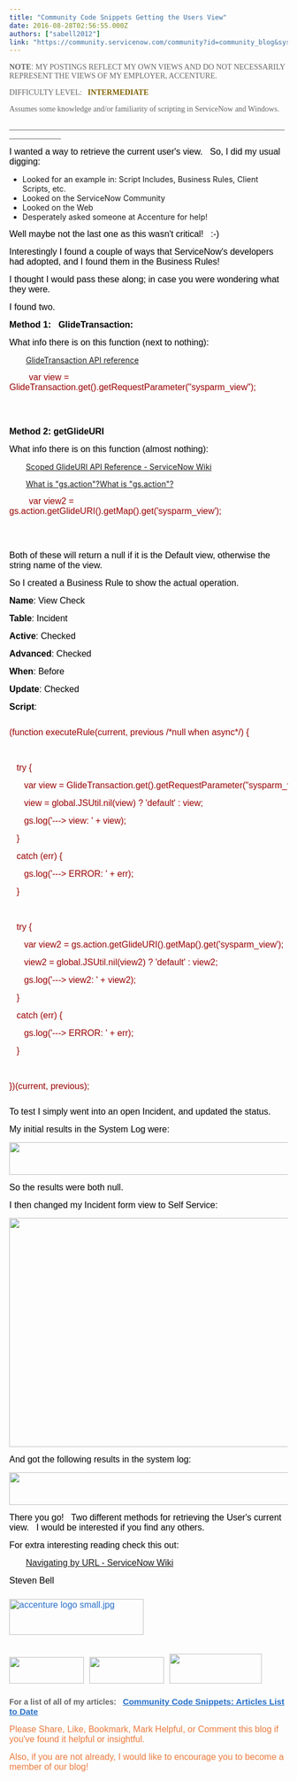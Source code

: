 ```yaml
---
title: "Community Code Snippets Getting the Users View"
date: 2016-08-28T02:56:55.000Z
authors: ["sabell2012"]
link: "https://community.servicenow.com/community?id=community_blog&sys_id=99bcaa25dbd0dbc01dcaf3231f9619a2"
---
```

<p dir="ltr" style="font-family: arial, sans-serif; color: #666666;"><span style="font-weight: bold; font-style: inherit; font-family: 'Times New Roman';">NOTE</span><span style="font-weight: inherit; font-style: inherit; font-family: Arial;">: </span><span style="font-weight: inherit; font-style: inherit; font-family: 'Times New Roman';">MY POSTINGS REFLECT MY OWN VIEWS AND DO NOT NECESSARILY REPRESENT THE VIEWS OF MY EMPLOYER, ACCENTURE.</span></p><p dir="ltr"></p><p dir="ltr" style="font-family: arial, sans-serif; color: #666666;"><span style="font-weight: inherit; font-style: inherit; font-family: 'Times New Roman';"><span style="font-weight: inherit; font-style: inherit;">DIFFICULTY LEVEL:   </span><span style="font-weight: bold; font-style: inherit; color: #7f6000;">INTERMEDIATE</span></span></p><p dir="ltr" style="font-family: arial, sans-serif; color: #666666;"><span style="font-weight: inherit; font-style: inherit; font-family: 'Times New Roman';">Assumes some knowledge and/or familiarity of scripting in ServiceNow and Windows.</span></p><p dir="ltr" style="font-family: arial, sans-serif; color: #666666;"><span style="font-weight: inherit; font-style: inherit; font-family: Arial;">____________________________________________________________________________</span></p><p dir="ltr"></p><p dir="ltr"><span style="font-size: 16px; font-family: Arial; color: #000000;">I wanted a way to retrieve the current user's view.   So, I did my usual digging:</span></p><p></p><ul><li><span dir="ltr">Looked for an example in: Script Includes, Business Rules, Client Scripts, etc.</span></li><li><span dir="ltr">Looked on the ServiceNow Community</span></li><li><span dir="ltr">Looked on the Web</span></li><li><span dir="ltr">Desperately asked someone at Accenture for help!</span></li></ul><p></p><p dir="ltr"><span style="font-size: 16px; font-family: Arial; color: #000000;">Well maybe not the last one as this wasn't critical!   :-) </span></p><p></p><p dir="ltr"><span style="font-size: 16px; font-family: Arial; color: #000000;">Interestingly I found a couple of ways that ServiceNow's developers had adopted, and I found them in the Business Rules!</span></p><p></p><p dir="ltr"><span style="font-size: 16px; font-family: Arial; color: #000000;">I thought I would pass these along; in case you were wondering what they were.</span></p><p></p><p dir="ltr"><span style="font-size: 16px; font-family: Arial; color: #000000;">I found two.</span></p><p></p><p dir="ltr"><span style="font-size: 16px; font-family: Arial; color: #000000; font-weight: bold;">Method 1:   GlideTransaction:</span></p><p></p><p dir="ltr"><span style="font-size: 16px; font-family: Arial; color: #000000;">What info there is on this function (next to nothing): </span></p><p dir="ltr" style="padding-left: 30px;"><a title="GlideTransaction API reference" __default_attr="194198" __jive_macro_name="thread" class="jive_macro_thread jive_macro" data-orig-content="GlideTransaction API reference" data-renderedposition="548.984375_38_217_16" href="/community?id=community_question&sys_id=f17f3ea9db58dbc01dcaf3231f961999">GlideTransaction API reference</a></p><p></p><p dir="ltr"><span style="font-size: 16px; font-family: Arial; color: #980000;">         var view = GlideTransaction.get().getRequestParameter("sysparm_view");</span></p><p><span><span><br/><br/></span></span></p><p dir="ltr"><span style="font-size: 16px; font-family: Arial; color: #000000; font-weight: bold;">Method 2: getGlideURI</span></p><p></p><p dir="ltr"><span style="font-size: 16px; font-family: Arial; color: #000000;">What info there is on this function (almost nothing): </span></p><p dir="ltr" style="padding-left: 30px;"><a href="http://wiki.servicenow.com/index.php?title=Scoped_GlideURI_API_Reference" title="http://wiki.servicenow.com/index.php?title=Scoped_GlideURI_API_Reference">Scoped GlideURI API Reference - ServiceNow Wiki</a></p><p dir="ltr" style="padding-left: 30px;"><a title="" _jive_internal="true" href="/community?id=community_question&sys_id=bca50feddbd8dbc01dcaf3231f961935">What is "gs.action"?</a><a title="What is "gs.action"?" __default_attr="155845" __jive_macro_name="thread" class="jive_macro_thread jive_macro" data-orig-content="What is &quot;gs.action&quot;?" data-renderedposition="746.984375_38_145_16" href="/community?id=community_question&sys_id=bca50feddbd8dbc01dcaf3231f961935">What is "gs.action"?</a></p><p></p><p dir="ltr"><span style="font-size: 16px; font-family: Arial; color: #980000;">         var view2 = gs.action.getGlideURI().getMap().get('sysparm_view');</span></p><p><span><span><br/><br/></span></span></p><p dir="ltr"><span style="font-size: 16px; font-family: Arial; color: #000000;">Both of these will return a null if it is the Default view, otherwise the string name of the view.</span></p><p></p><p dir="ltr"><span style="font-size: 16px; font-family: Arial; color: #000000;">So I created a Business Rule to show the actual operation.</span></p><p></p><p dir="ltr"><span style="font-size: 16px; font-family: Arial; color: #000000; font-weight: bold;">Name</span><span style="font-size: 16px; font-family: Arial; color: #000000;">: View Check</span></p><p dir="ltr"><span style="font-size: 16px; font-family: Arial; color: #000000; font-weight: bold;">Table</span><span style="font-size: 16px; font-family: Arial; color: #000000;">: Incident</span></p><p dir="ltr"><span style="font-size: 16px; font-family: Arial; color: #000000; font-weight: bold;">Active</span><span style="font-size: 16px; font-family: Arial; color: #000000;">: Checked</span></p><p dir="ltr"><span style="font-size: 16px; font-family: Arial; color: #000000; font-weight: bold;">Advanced</span><span style="font-size: 16px; font-family: Arial; color: #000000;">: Checked</span></p><p dir="ltr"><span style="font-size: 16px; font-family: Arial; color: #000000; font-weight: bold;">When</span><span style="font-size: 16px; font-family: Arial; color: #000000;">: Before</span></p><p dir="ltr"><span style="font-size: 16px; font-family: Arial; color: #000000; font-weight: bold;">Update</span><span style="font-size: 16px; font-family: Arial; color: #000000;">: Checked</span></p><p dir="ltr"><span style="font-size: 16px; font-family: Arial; color: #000000; font-weight: bold;">Script</span><span style="font-size: 16px; font-family: Arial; color: #000000;">:</span></p><p dir="ltr"></p><pre __default_attr="javascript" __jive_macro_name="code" class="jive_macro_code _jivemacro_uid_14723337470118809 jive_text_macro" data-renderedposition="1131.984375_8_1192_352" jivemacro_uid="_14723337470118809"><p></p><p dir="ltr"><span style="font-size: 16px; font-family: Arial; color: #980000;">(function executeRule(current, previous /*null when async*/) {</span></p><p dir="ltr"><span style="font-size: 16px; font-family: Arial; color: #980000;">   </span></p><p dir="ltr"><span style="font-size: 16px; font-family: Arial; color: #980000;">   </span><span style="font-size: 16px; font-family: Arial; color: #980000;">try {</span></p><p dir="ltr"><span style="font-size: 16px; font-family: Arial; color: #980000;">   </span><span style="font-size: 16px; font-family: Arial; color: #980000;">   </span><span style="font-size: 16px; font-family: Arial; color: #980000;">var view = GlideTransaction.get().getRequestParameter("sysparm_view");</span></p><p dir="ltr"><span style="font-size: 16px; font-family: Arial; color: #980000;">   </span><span style="font-size: 16px; font-family: Arial; color: #980000;">   </span><span style="font-size: 16px; font-family: Arial; color: #980000;">view = global.JSUtil.nil(view) ? 'default' : view;</span></p><p dir="ltr"><span style="font-size: 16px; font-family: Arial; color: #980000;">   </span><span style="font-size: 16px; font-family: Arial; color: #980000;">   </span><span style="font-size: 16px; font-family: Arial; color: #980000;">gs.log('---&gt; view: ' + view);</span></p><p dir="ltr"><span style="font-size: 16px; font-family: Arial; color: #980000;">   </span><span style="font-size: 16px; font-family: Arial; color: #980000;">}</span></p><p dir="ltr"><span style="font-size: 16px; font-family: Arial; color: #980000;">   </span><span style="font-size: 16px; font-family: Arial; color: #980000;">catch (err) {</span></p><p dir="ltr"><span style="font-size: 16px; font-family: Arial; color: #980000;">   </span><span style="font-size: 16px; font-family: Arial; color: #980000;">   </span><span style="font-size: 16px; font-family: Arial; color: #980000;">gs.log('---&gt; ERROR: ' + err);</span></p><p dir="ltr"><span style="font-size: 16px; font-family: Arial; color: #980000;">   </span><span style="font-size: 16px; font-family: Arial; color: #980000;">}</span></p><p dir="ltr"><span style="font-size: 16px; font-family: Arial; color: #980000;">   </span></p><p dir="ltr"><span style="font-size: 16px; font-family: Arial; color: #980000;">   </span><span style="font-size: 16px; font-family: Arial; color: #980000;">try {</span></p><p dir="ltr"><span style="font-size: 16px; font-family: Arial; color: #980000;">   </span><span style="font-size: 16px; font-family: Arial; color: #980000;">   </span><span style="font-size: 16px; font-family: Arial; color: #980000;">var view2 = gs.action.getGlideURI().getMap().get('sysparm_view');</span></p><p dir="ltr"><span style="font-size: 16px; font-family: Arial; color: #980000;">   </span><span style="font-size: 16px; font-family: Arial; color: #980000;">   </span><span style="font-size: 16px; font-family: Arial; color: #980000;">view2 = global.JSUtil.nil(view2) ? 'default' : view2;</span></p><p dir="ltr"><span style="font-size: 16px; font-family: Arial; color: #980000;">   </span><span style="font-size: 16px; font-family: Arial; color: #980000;">   </span><span style="font-size: 16px; font-family: Arial; color: #980000;">gs.log('---&gt; view2: ' + view2);</span></p><p dir="ltr"><span style="font-size: 16px; font-family: Arial; color: #980000;">   </span><span style="font-size: 16px; font-family: Arial; color: #980000;">}</span></p><p dir="ltr"><span style="font-size: 16px; font-family: Arial; color: #980000;">   </span><span style="font-size: 16px; font-family: Arial; color: #980000;">catch (err) {</span></p><p dir="ltr"><span style="font-size: 16px; font-family: Arial; color: #980000;">   </span><span style="font-size: 16px; font-family: Arial; color: #980000;">   </span><span style="font-size: 16px; font-family: Arial; color: #980000;">gs.log('---&gt; ERROR: ' + err);</span></p><p dir="ltr"><span style="font-size: 16px; font-family: Arial; color: #980000;">   </span><span style="font-size: 16px; font-family: Arial; color: #980000;">}</span></p><p dir="ltr"><span style="font-size: 16px; font-family: Arial; color: #980000;">   </span></p><p dir="ltr"><span style="font-size: 16px; font-family: Arial; color: #980000;">})(current, previous);</span></p></pre><p></p><p dir="ltr"><span style="font-size: 16px; font-family: Arial; color: #000000;">To test I simply went into an open Incident, and updated the status.</span></p><p></p><p dir="ltr"><span style="font-size: 16px; font-family: Arial; color: #000000;">My initial results in the System Log were:</span></p><p></p><p dir="ltr"><span style="font-size: 16px; font-family: Arial; color: #000000;"><img class="jive-image" height="59" src="https://lh6.googleusercontent.com/drIneAFz1sxsZpq56u_UMhR1MGBHW2ZAWNpPMYaOQG_QdXtjA0wPO3G9vmhzRf47GYgNBxi1-NouKs9UU_LBNq9UumgzSRRLdmVR4PwwKcEGqWMN3DoMhXdGB_MztYUBxYLjrPVU" style="border-style: none;" width="624"/></span></p><p></p><p dir="ltr"><span style="font-size: 16px; font-family: Arial; color: #000000;">So the results were both null.</span></p><p dir="ltr"></p><p dir="ltr"><span style="font-size: 16px; font-family: Arial; color: #000000;">I then changed my Incident form view to Self Service:</span></p><p></p><p dir="ltr"><span style="font-size: 16px; font-family: Arial; color: #000000;"><img class="jive-image" height="414" src="https://lh3.googleusercontent.com/PpQF_EHGqKCfcxy25nPL32raISG5X0Ex1Zix8o7GpzmgN1plWO24cqlc04TBlvf-inwpcG1GTzBC45ADQ6DuYl-PQt4HRN_PQKz8ZyB_c0ZP-HbetKILCT5xGVZqrk6V4EfIYUk_" style="border-style: none;" width="556"/></span></p><p></p><p dir="ltr"><span style="font-size: 16px; font-family: Arial; color: #000000;">And got the following results in the system log:</span></p><p></p><p dir="ltr"><span style="font-size: 16px; font-family: Arial; color: #000000;"><img class="jive-image" height="59" src="https://lh3.googleusercontent.com/AhLb9DhmxhUloixMtVY4dpW72l2f4qTk4Rc4gygGUKTPye_1hL0kbkSJdNdQ8BlLYWA5L_NxaZ4CjD1KVvYab9DiyY9FFtI881leN1-ZUIKgTkYBJnrOQW4_PKFgiC6l1Pq4c5FQ" style="border-style: none;" width="624"/></span></p><p></p><p dir="ltr"><span style="font-size: 16px; font-family: Arial; color: #000000;">There you go!   Two different methods for retrieving the User's current view.   I would be interested if you find any others.</span></p><p></p><p dir="ltr"><span style="font-size: 16px; font-family: Arial; color: #000000;">For extra interesting reading check this out:</span></p><p dir="ltr"></p><p dir="ltr" style="padding-left: 30px;"><span style="font-size: 16px; font-family: Arial; color: #000000;"><a href="http://wiki.servicenow.com/?title=Navigating_by_URL#gsc.tab=0" title="http://wiki.servicenow.com/?title=Navigating_by_URL#gsc.tab=0">Navigating by URL - ServiceNow Wiki</a> </span></p><p></p><p dir="ltr"><span style="color: #000000; font-size: 16px; font-family: Arial;">Steven Bell</span></p><p></p><p dir="ltr" style="font-family: arial, sans-serif; color: #666666;"><span style="font-weight: inherit; font-style: inherit; font-size: 16px; font-family: Arial; color: #000000;"><a _jive_internal="true" href="https://lh5.googleusercontent.com/ccSYxtqAL5Jq98tsLvWkS_EAVxYb6gb5DktlipZNxKTVE0Mt-1yEc-9xrY3S2Cn1pW9ofub4ZorOzWHFFyldvL3HByF086OzmBe2b_Ivz7J1g0xHee9uRdZ6s7KXxwa391b-5WyD" rel="nofollow" style="font-weight: inherit; font-style: inherit; font-family: inherit; color: #266fc8;" target="_blank"><img alt="accenture logo small.jpg" class="jive-image" height="65" src="https://lh5.googleusercontent.com/ccSYxtqAL5Jq98tsLvWkS_EAVxYb6gb5DktlipZNxKTVE0Mt-1yEc-9xrY3S2Cn1pW9ofub4ZorOzWHFFyldvL3HByF086OzmBe2b_Ivz7J1g0xHee9uRdZ6s7KXxwa391b-5WyD" style="margin: 10px 10px 10px 0; border: 0px none; font-weight: inherit; font-style: inherit; font-family: inherit;" width="243"/></a></span></p><p dir="ltr" style="font-family: arial, sans-serif; color: #666666;"><span style="font-weight: inherit; font-style: inherit; font-size: 16px; font-family: Arial; color: #000000;"><a _jive_internal="true" href="https://lh6.googleusercontent.com/mfsYAjnjh7rZfga73R_1Hf9h2Zyatut1ytsyapPuMIWTaiBxoeuTc7OjmRbzCGEoUaSEjc40iu6SN6px0s1TRNILEIn3vOgKxdzmLeUiXK3gQjqqA52M7AVC7PY9dSTPweGBS7l1" rel="nofollow" style="font-weight: inherit; font-style: inherit; font-family: inherit; color: #266fc8;" target="_blank"><img class="jive-image" height="48" src="https://lh6.googleusercontent.com/mfsYAjnjh7rZfga73R_1Hf9h2Zyatut1ytsyapPuMIWTaiBxoeuTc7OjmRbzCGEoUaSEjc40iu6SN6px0s1TRNILEIn3vOgKxdzmLeUiXK3gQjqqA52M7AVC7PY9dSTPweGBS7l1" style="margin: 10px 10px 10px 0; border: 0px none; font-weight: inherit; font-style: inherit; font-family: inherit;" width="135"/></a></span><span style="font-weight: inherit; font-style: inherit; font-size: 16px; font-family: Arial; color: #000000;"><a _jive_internal="true" href="https://lh4.googleusercontent.com/77BXekLZbDSqvzZo5CkzTH3KYA3hsuNNfKHutJLbpFCvWeaUJaSy-jxWVlPBVZe0prQT7TDnpmTAzfiaYRupXXsge2wqbOO33TUndK-6qv2k7bVABpCIOmk5gJC92VY2xDf10lEB" rel="nofollow" style="font-weight: inherit; font-style: inherit; font-family: inherit; color: #266fc8;" target="_blank"><img class="jive-image" height="48" src="https://lh4.googleusercontent.com/77BXekLZbDSqvzZo5CkzTH3KYA3hsuNNfKHutJLbpFCvWeaUJaSy-jxWVlPBVZe0prQT7TDnpmTAzfiaYRupXXsge2wqbOO33TUndK-6qv2k7bVABpCIOmk5gJC92VY2xDf10lEB" style="margin: 10px 10px 10px 0; border: 0px none; font-weight: inherit; font-style: inherit; font-family: inherit;" width="135"/></a></span><span style="font-weight: inherit; font-style: inherit; font-size: 16px; font-family: Arial; color: #000000;"><a _jive_internal="true" href="https://lh6.googleusercontent.com/UfnT9mWyYW3SkRiVIihCHyK1SgjMb6g0Eu-Ut3nqyK7vtb1OBuPO8npwpgoikqSuEeufzgjWPEm4raN7XLuCirIuoy71HjOEvxh0rfGAoKcvnKyYog1nQe2bEXEPwaGpqBoZBQ1h" rel="nofollow" style="font-weight: inherit; font-style: inherit; font-family: inherit; color: #266fc8;" target="_blank"><img class="jive-image" height="54" src="https://lh6.googleusercontent.com/UfnT9mWyYW3SkRiVIihCHyK1SgjMb6g0Eu-Ut3nqyK7vtb1OBuPO8npwpgoikqSuEeufzgjWPEm4raN7XLuCirIuoy71HjOEvxh0rfGAoKcvnKyYog1nQe2bEXEPwaGpqBoZBQ1h" style="margin: 10px 10px 10px 0; border: 0px none; font-weight: inherit; font-style: inherit; font-family: inherit;" width="167"/></a></span></p><p></p><p dir="ltr" style="font-family: arial, sans-serif; color: #666666;"><span style="font-weight: bold; font-style: inherit; font-family: Arial;">For a list of all of my articles:   </span><a _jive_internal="true" data-containerid="1007" data-containertype="37" data-objectid="4821" data-objecttype="38" href="/community?id=community_blog&sys_id=289d6a69dbd0dbc01dcaf3231f9619f0" style="font-weight: inherit; font-style: inherit; font-family: inherit; color: #266fc8;"><span style="font-weight: bold; font-style: inherit; font-size: 15.3333px; font-family: Arial;">Community Code Snippets: Articles List to Date</span></a></p><p></p><p dir="ltr" style="font-family: arial, sans-serif; color: #666666;"><span style="font-weight: inherit; font-style: inherit; font-size: 16px; font-family: Arial; color: #eb7a3d;">Please Share, Like, Bookmark, Mark Helpful, or Comment this blog if you've found it helpful or insightful.</span></p><p></p><p dir="ltr" style="font-family: arial, sans-serif; color: #666666;"><span style="font-weight: inherit; font-style: inherit; font-size: 16px; font-family: Arial; color: #eb7a3d;">Also, if you are not already, I would like to encourage you to become a member of our blog!</span></p>